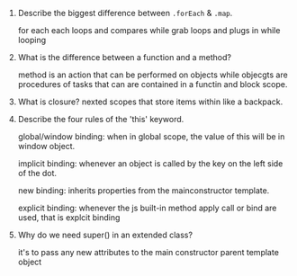
1. Describe the biggest difference between `.forEach` & `.map`.

    for each each loops and compares while grab loops and plugs in while looping 


2. What is the difference between a function and a method?

    method is an action that can be performed on objects while objecgts are procedures of tasks that can are contained in a functin and block scope.


3. What is closure?
    nexted scopes that store items within like a backpack.


4. Describe the four rules of the 'this' keyword.

    global/window binding: when in global scope, the value of this will be in window object.

    implicit binding: whenever an object is called by the key on the left side of the dot.

    new binding: inherits properties from the mainconstructor template.

    explicit binding: whenever the js built-in method apply call or bind are used, that is explcit binding


5. Why do we need super() in an extended class?

    it's to pass any new attributes to the main constructor parent template object